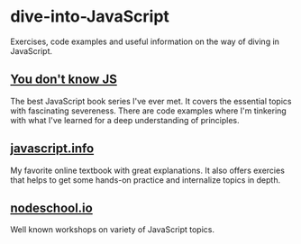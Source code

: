 # dive-into-JavaScript
Exercises, code examples and useful information on the way of diving in JavaScript.

## [You don't know JS](https://github.com/getify/You-Dont-Know-JS)

The best JavaScript book series I've ever met. It covers the essential topics with fascinating severeness.
There are code examples where I'm tinkering with what I've learned for a deep understanding of principles.

## [javascript.info](http://javascript.info/)

My favorite online textbook with great explanations. It also offers exercies that helps to get some hands-on practice and internalize topics in depth.

## [nodeschool.io](https://nodeschool.io/)

Well known workshops on variety of JavaScript topics.

<!-- ## Useful functions and code samples
Reference links lead to [Mozilla Developer Network](https://developer.mozilla.org/en-US/)

### Common functions and methods

* `variable.toFixed(2)` [:blue_book:Reference](https://developer.mozilla.org/en-US/docs/Web/JavaScript/Reference/Global_Objects/Number/toFixed)
Specifying how many decimal places we'd like the number to rounded to. Produces string.
215.9784 -> 215.98

* `Number( variable );` or `+variable;`[:blue_book:Reference](https://developer.mozilla.org/en-US/docs/Web/JavaScript/Reference/Global_Objects/Number)
Both statements converts the variable to number type.
"99.99" -> 99.99

### DOM manipulation

`variable = document.querySelector(".classname");`
`variable = document.querySelector(".classname p");`[:blue_book:Reference](https://developer.mozilla.org/en-US/docs/Web/API/Document/querySelector)
Assigns a DOM element to a variable. Can be complex.

`element.addEventListener("click", functionName);`[:blue_book:Reference](https://developer.mozilla.org/en-US/docs/Web/API/EventTarget/addEventListener)
Runs specified function on click to the element. Note that no parenthesis needed.

`element.textContent = "Hello, World!";`[:blue_book:Reference](https://developer.mozilla.org/en-US/docs/Web/API/Node/textContent)
Access the content of tags like `<p>`. Changed content to "Hello, World!" in example.

`resetButton = document.createElement('button');
resetButton.textContent = 'Start new game';
document.body.appendChild(resetButton);`[:blue_book:Reference](https://developer.mozilla.org/en-US/docs/Web/API/Document/createElement)
Creates DOM element with first statement, assigns it the value and add to the `<body>`.

<details>
<summary>`variable = document.querySelector(".classname");`[:blue_book:Reference](https://developer.mozilla.org/en-US/docs/Web/API/Document/querySelector)</summary>
<br>
Assigns a DOM element to a variable. Can be complex.
<details> -->
